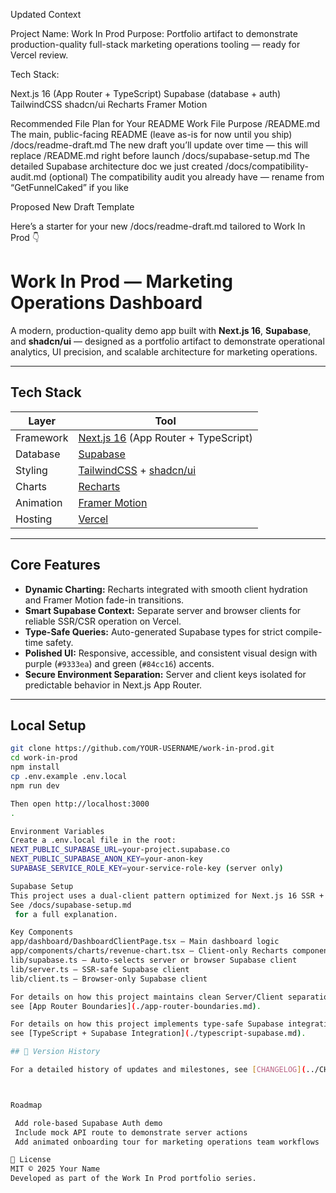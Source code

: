 Updated Context

Project Name: Work In Prod
Purpose: Portfolio artifact to demonstrate production-quality full-stack marketing operations tooling — ready for Vercel review.

Tech Stack:

Next.js 16 (App Router + TypeScript)
Supabase (database + auth)
TailwindCSS
shadcn/ui
Recharts
Framer Motion

Recommended File Plan for Your README Work
File	Purpose
/README.md	The main, public-facing README (leave as-is for now until you ship)
/docs/readme-draft.md	The new draft you’ll update over time — this will replace /README.md right before launch
/docs/supabase-setup.md	The detailed Supabase architecture doc we just created
/docs/compatibility-audit.md	(optional) The compatibility audit you already have — rename from “GetFunnelCaked” if you like

Proposed New Draft Template

Here’s a starter for your new /docs/readme-draft.md tailored to Work In Prod 👇

# Work In Prod — Marketing Operations Dashboard

A modern, production-quality demo app built with **Next.js 16**, **Supabase**, and **shadcn/ui** — designed as a portfolio artifact to demonstrate operational analytics, UI precision, and scalable architecture for marketing operations.

---

## Tech Stack

| Layer     | Tool                                                                          |
| --------- | ----------------------------------------------------------------------------- |
| Framework | [Next.js 16](https://nextjs.org/) (App Router + TypeScript)                   |
| Database  | [Supabase](https://supabase.com/)                                             |
| Styling   | [TailwindCSS](https://tailwindcss.com/) + [shadcn/ui](https://ui.shadcn.com/) |
| Charts    | [Recharts](https://recharts.org/)                                             |
| Animation | [Framer Motion](https://www.framer.com/motion/)                               |
| Hosting   | [Vercel](https://vercel.com/)                                                 |

---

## Core Features

- **Dynamic Charting:** Recharts integrated with smooth client hydration and Framer Motion fade-in transitions.  
- **Smart Supabase Context:** Separate server and browser clients for reliable SSR/CSR operation on Vercel.  
- **Type-Safe Queries:** Auto-generated Supabase types for strict compile-time safety.  
- **Polished UI:** Responsive, accessible, and consistent visual design with purple (`#9333ea`) and green (`#84cc16`) accents.  
- **Secure Environment Separation:** Server and client keys isolated for predictable behavior in Next.js App Router.  

---

## Local Setup

```bash
git clone https://github.com/YOUR-USERNAME/work-in-prod.git
cd work-in-prod
npm install
cp .env.example .env.local
npm run dev

Then open http://localhost:3000
.

Environment Variables
Create a .env.local file in the root:
NEXT_PUBLIC_SUPABASE_URL=your-project.supabase.co
NEXT_PUBLIC_SUPABASE_ANON_KEY=your-anon-key
SUPABASE_SERVICE_ROLE_KEY=your-service-role-key (server only)

Supabase Setup
This project uses a dual-client pattern optimized for Next.js 16 SSR + CSR.
See /docs/supabase-setup.md
 for a full explanation.

Key Components
app/dashboard/DashboardClientPage.tsx – Main dashboard logic
app/components/charts/revenue-chart.tsx – Client-only Recharts component with smooth hydration
lib/supabase.ts – Auto-selects server or browser Supabase client
lib/server.ts – SSR-safe Supabase client
lib/client.ts – Browser-only Supabase client

For details on how this project maintains clean Server/Client separation in Next.js 16,
see [App Router Boundaries](./app-router-boundaries.md).

For details on how this project implements type-safe Supabase integration with TypeScript,
see [TypeScript + Supabase Integration](./typescript-supabase.md).

## 📜 Version History

For a detailed history of updates and milestones, see [CHANGELOG](../CHANGELOG.md).



Roadmap

 Add role-based Supabase Auth demo
 Include mock API route to demonstrate server actions
 Add animated onboarding tour for marketing operations team workflows

🧾 License
MIT © 2025 Your Name
Developed as part of the Work In Prod portfolio series.